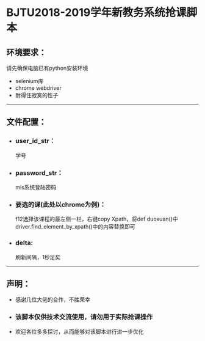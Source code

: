 BJTU2018-2019学年新教务系统抢课脚本
======
## 环境要求：
  请先确保电脑已有python安装环境
  * selenium库
  * chrome webdriver
  * 耐得住寂寞的性子
  
------
## 文件配置：
  * ### user_id_str：<br>
     学号
  * ### password_str：<br>
     mis系统登陆密码
  * ### 要选的课(此处以chrome为例)：<br>
     f12选择该课程的最左侧一栏，右键copy Xpath，将def duoxuan()中<br>
     driver.find_element_by_xpath()中的内容替换即可
  * ### delta:
     刷新间隔，1秒足矣
     
------
## 声明：
  * 感谢几位大佬的合作，不胜荣幸
  * ### 该脚本仅供技术交流使用，请勿用于实际抢课操作
  * 欢迎各位多多探讨，从而能够对该脚本进行进一步优化

